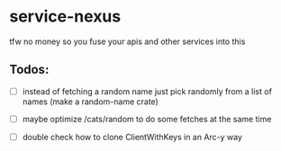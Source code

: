 # service-nexus
 tfw no money so you fuse your apis and other services into this


## Todos:
- [ ] instead of fetching a random name just pick randomly from a list of names (make a random-name crate)
- [ ] maybe optimize /cats/random to do some fetches at the same time

- [ ] double check how to clone ClientWithKeys in an Arc-y way